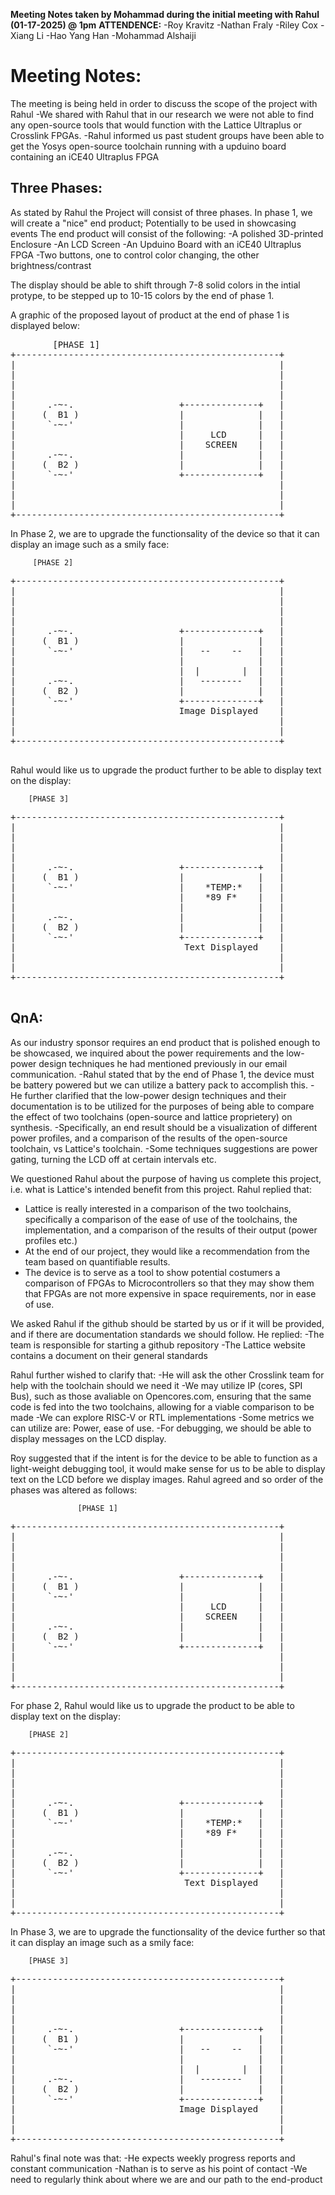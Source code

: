 **Meeting Notes taken by Mohammad during the initial meeting with Rahul (01-17-2025) @ 1pm**
**ATTENDENCE:**
	-Roy Kravitz
	-Nathan Fraly
	-Riley Cox
	-Xiang Li
	-Hao Yang Han
	-Mohammad Alshaiji

# Meeting Notes:	
The meeting is being held in order to discuss the scope of the project with Rahul
-We shared with Rahul that in our research we were not able to find any open-source tools that would function with the Lattice Ultraplus or Crosslink FPGAs.
-Rahul informed us past student groups have been able to get the Yosys open-source toolchain running with a upduino board containing an iCE40 Ultraplus FPGA

## Three Phases:
As stated by Rahul the Project will consist of three phases.
In phase 1, we will create a "nice" end product; Potentially to be used in showcasing events
The end product will consist of the following:
	-A polished 3D-printed Enclosure
	-An LCD Screen
	-An Upduino Board with an iCE40 Ultraplus FPGA
	-Two buttons, one to control color changing, the other brightness/contrast
	
The display should be able to shift through 7-8 solid colors in the intial protype, to be stepped up to 10-15 colors by the end of phase 1.

A graphic of the proposed layout of product at the end of phase 1 is displayed below:
<pre>
		[PHASE 1]
+--------------------------------------------------+
|                                                  |
|                                                  |
|                                                  |
|                                                  |
|      .-~-.                    +--------------+   |
|     (  B1 )                   |              |   |
|      `-~-'                    |              |   |
|                               |     LCD      |   |
|                               |    SCREEN    |   |
|      .-~-.                    |              |   |
|     (  B2 )                   |              |   |
|      `-~-'                    +--------------+   |
|                                                  |
|                                                  |
|                                                  |
+--------------------------------------------------+
</pre>

In Phase 2, we are to upgrade the functionsality of the device so that it can display an image such as a smily face:

		 [PHASE 2]
   <pre>
+--------------------------------------------------+
|                                                  |
|                                                  |
|                                                  |
|                                                  |
|      .-~-.                    +--------------+   |
|     (  B1 )                   |              |   |
|      `-~-'                    |   --    --   |   |
|                               |              |   |
|                               |  |        |  |   |
|      .-~-.                    |   --------   |   |
|     (  B2 )                   |              |   |
|      `-~-'                    +--------------+   |
|                               Image Displayed    |
|                                                  |
|                                                  |
+--------------------------------------------------+
   </pre>
Rahul would like us to upgrade the product further to be able to display text on the display:

		[PHASE 3]
  <pre>
+--------------------------------------------------+
|                                                  |
|                                                  |
|                                                  |
|                                                  |
|      .-~-.                    +--------------+   |
|     (  B1 )                   |              |   |
|      `-~-'                    |    *TEMP:*   |   |
|                               |    *89 F*    |   |
|                               |              |   |
|      .-~-.                    |              |   |
|     (  B2 )                   |              |   |
|      `-~-'                    +--------------+   |
|                                Text Displayed    |
|                                                  |
|                                                  |
+--------------------------------------------------+
  </pre>
  
## QnA:

As our industry sponsor requires an end product that is polished enough to be showcased, we inquired about the power requirements and the low-power design techniques he had mentioned previously in our email communication.
-Rahul stated that by the end of Phase 1, the device must be battery powered but we can utilize a battery pack to accomplish this.
-He further clarified that the low-power design techniques and their documentation is to be utilized for the purposes of being able to compare the effect of two toolchains (open-source and lattice proprietery) on synthesis. 
-Specifically, an end result should be a visualization of different power profiles, and a comparison of the results of the open-source toolchain, vs Lattice's toolchain.
-Some techniques suggestions are power gating, turning the LCD off at certain intervals etc. 

We questioned Rahul about the purpose of having us complete this project, i.e. what is Lattice's intended benefit from this project. 
Rahul replied that:
- Lattice is really interested in a comparison of the two toolchains, specifically a comparison of the ease of use of the toolchains, the implementation, and a comparison of the results of their output (power profiles etc.)
- At the end of our project, they would like a recommendation from the team based on quantifiable results. 
- The device is to serve as a tool to show potential costumers a comparison of FPGAs to Microcontrollers so that they may show them that FPGAs are not more expensive in space requirements, nor in ease of use.

We asked Rahul if the github should be started by us or if it will be provided, and if there are documentation standards we should follow. He replied:
-The team is responsible for starting a github repository
-The Lattice website contains a document on their general standards

Rahul further wished to clarify that:
-He will ask the other Crosslink team for help with the toolchain should we need it
-We may utilize IP (cores, SPI Bus), such as those avaliable on Opencores.com, ensuring that the same code is fed into the two toolchains, allowing for a viable comparison to be made
-We can explore RISC-V or RTL implementations
-Some metrics we can utilize are: Power, ease of use. 
-For debugging, we should be able to display messages on the LCD display. 

Roy suggested that if the intent is for the device to be able to function as a light-weight debugging tool, it would make sense for us to be able to display text on the LCD before we display images.
Rahul agreed and so order of the phases was altered as follows:


                   [PHASE 1]
<pre>
+--------------------------------------------------+
|                                                  |
|                                                  |
|                                                  |
|                                                  |
|      .-~-.                    +--------------+   |
|     (  B1 )                   |              |   |
|      `-~-'                    |              |   |
|                               |     LCD      |   |
|                               |    SCREEN    |   |
|      .-~-.                    |              |   |
|     (  B2 )                   |              |   |
|      `-~-'                    +--------------+   |
|                                                  |
|                                                  |
|                                                  |
+--------------------------------------------------+
</pre>

For phase 2, Rahul would like us to upgrade the product to be able to display text on the display:

		[PHASE 2]
<pre>
+--------------------------------------------------+
|                                                  |
|                                                  |
|                                                  |
|                                                  |
|      .-~-.                    +--------------+   |
|     (  B1 )                   |              |   |
|      `-~-'                    |    *TEMP:*   |   |
|                               |    *89 F*    |   |
|                               |              |   |
|      .-~-.                    |              |   |
|     (  B2 )                   |              |   |
|      `-~-'                    +--------------+   |
|                                Text Displayed    |
|                                                  |
|                                                  |
+--------------------------------------------------+
</pre>

In Phase 3, we are to upgrade the functionsality of the device further so that it can display an image such as a smily face:

		[PHASE 3]
<pre>
+--------------------------------------------------+
|                                                  |
|                                                  |
|                                                  |
|                                                  |
|      .-~-.                    +--------------+   |
|     (  B1 )                   |              |   |
|      `-~-'                    |   --    --   |   |
|                               |              |   |
|                               |  |        |  |   |
|      .-~-.                    |   --------   |   |
|     (  B2 )                   |              |   |
|      `-~-'                    +--------------+   |
|                               Image Displayed    |
|                                                  |
|                                                  |
+--------------------------------------------------+
</pre>
Rahul's final note was that:
-He expects weekly progress reports and constant communication
-Nathan is to serve as his point of contact
-We need to regularly think about where we are and our path to the end-product
